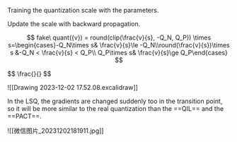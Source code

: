 Training the quantization scale with the parameters.

Update the scale with backward propagation.


$$
fake\ quant({v}) = round(clip(\frac{v}{s}, -Q_N, Q_P)) \times s=\begin{cases}-Q_N\times s& \frac{v}{s}\le -Q_N\\round(\frac{v}{s})\times s &-Q_N < \frac{v}{s} < Q_P\\ Q_P\times s& \frac{v}{s}\ge Q_P\end{cases}
$$

$$
\frac{\}{}
$$

![[Drawing 2023-12-02 17.52.08.excalidraw]]

In the LSQ, the gradients are changed suddenly too in the transition point, so it will be more similar to the real quantization than the ==QIL== and the ==PACT==.

![[微信图片_20231202181911.jpg]]
